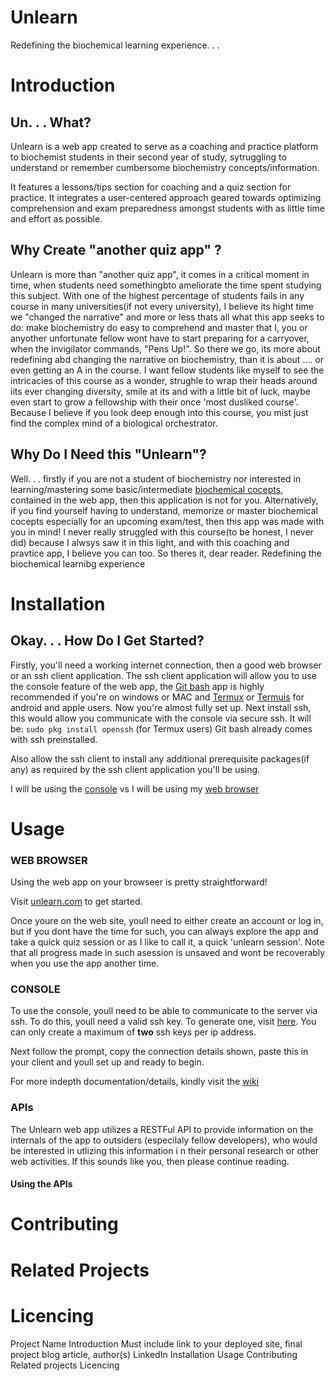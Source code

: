 # Unlearn

Redefining the biochemical learning experience. . .

# Introduction
## Un. . . What?
Unlearn is a web app created to serve as a coaching and practice platform to biochemist students in their second year of study, sytruggling to understand or remember cumbersome biochemistry concepts/information. 

It features a lessons/tips section for coaching and a quiz section for practice. It integrates a user-centered approach geared towards optimizing comprehension and exam preparedness amongst students with as little time and effort as possible.

## Why Create "another quiz app" ?
Unlearn is more than "another quiz app", it comes in a critical moment in time, when students need somethingbto ameliorate the time spent studying this subject. With one of the highest percentage of students fails in any course in many universities(if not every university), I believe its hight time we "changed the narrative" and more or less thats all what this app seeks to do: make biochemistry do easy to comprehend and master that I, you or anyother unfortunate fellow wont have to start preparing for a carryover, when the invigilator commands, "Pens Up!".
So there we go, its more about redefining abd changing the narrative on biochemistry, than it is about .... or even getting an A in the course. I want fellow students like myself to see the intricacies of this course as a wonder, strughle to wrap their heads around iits ever changing diversity, smile at its and with a little bit of luck, maybe even start to grow a fellowship with their once 'most dusliked course'. Because I believe if you look deep enough into this course, you mist just find the complex mind of a biological orchestrator.

## Why Do I Need this "Unlearn"?
Well. . . firstly if you are not a student of biochemistry nor interested in learning/mastering some basic/intermediate [biochemical cocepts](), contained in the web app, then  this application is not for you. Alternatively, if you find yourself having to understand, memorize or master biochemical cocepts especially for an upcoming exam/test, then this app was made with you in mind!
I never really struggled with this course(to be honest, I never did) because I alwsys saw it in this light, and with this coaching and pravtice app, I believe you can too. So theres it, dear reader. Redefining the biochemical learnibg experience

# Installation
## Okay. . . How Do I Get Started?
Firstly, you'll need a working internet connection, then a good web browser or an ssh client application. The ssh client application will allow you to use the console feature of the web app, the [Git bash]() app is highly recommended if you're on windows or MAC and [Termux]() or [Termuis]() for android and apple users.
Now you're almost fully set up. Next install ssh, this would allow you communicate with the console via secure ssh. It will be:
```sudo pkg install openssh``` (for Termux users)
Git bash already comes with ssh preinstalled.

Also allow the ssh client to install any additional prerequisite packages(if any) as required by the ssh client application you'll be using.

I will be using the [console](#console) vs I will be using my [web browser](#web-browser)

# Usage
### WEB BROWSER
Using the web app on your browseer is pretty straightforward!

Visit [unlearn.com](www.contrite.unlearn.com) to get started.

Once youre on the web site, youll need to either create an account or log in, but if you dont have the time for such, you can always explore the app and take a quick quiz session or as I like to call it, a quick 'unlearn session'. Note that all progress made in such asession is unsaved and wont be recoverably when you use the app another time.

### CONSOLE
To use the console, youll need to be able to communicate to the server via ssh. To do this, youll need a valid ssh key. To generate one, visit [here](www.contrite.unlearn.com/ssh). You can only create a maximum of **two** ssh keys per ip address.

Next follow the prompt, copy the connection details shown, paste this in your client and youll set up and ready to begin.

For more indepth documentation/details, kindly visit the [wiki]()

### APIs
The Unlearn web app utilizes a RESTFul API to provide information on the internals of the app to outsiders (especilaly fellow developers), who would be interested in utlizing this information i n their personal research or other web activities. If this sounds like you, then please continue reading.
#### Using the APIs


# Contributing



# Related Projects


# Licencing



Project Name
Introduction
Must include link to your deployed site, final project blog article, author(s) LinkedIn
Installation
Usage
Contributing
Related projects
Licencing
